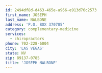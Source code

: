 ```yaml
---
id: 2494df8d-d463-465e-a966-e913d76c2573
first_name: JOSEPH
last_name: NALBONE
address: 'P.O. BOX 370785'
category: complementary-medicine
services:
  - chiropractors
phone: 702-228-6004
city: 'LAS VEGAS'
state: NV
zip: 89137-0785
title: 'JOSEPH NALBONE'
---
```

